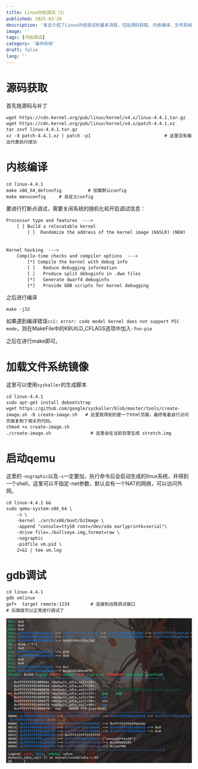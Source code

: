 ```yaml
---
title: Linux内核调试（1）
published: 2025-03-20
description: '本文介绍了Linux内核调试的基本流程，包括源码获取、内核编译、文件系统镜像加载、QEMU启动以及GDB调试。通过关闭内核地址随机化（KASLR）和开启调试信息，确保内核可调试性。文章详细描述了如何使用syzkaller生成文件系统镜像，并通过QEMU启动虚拟机进行调试。最后，通过GDB远程连接到虚拟机内核，完成断点设置和调试操作'
image: ''
tags: [内核调试]
category: '操作系统'
draft: false 
lang: ''
---
```


# 源码获取

首先拖源码与补丁

```shell
wget https://cdn.kernel.org/pub/linux/kernel/v4.x/linux-4.4.1.tar.gz
wget https://cdn.kernel.org/pub/linux/kernel/v4.x/patch-4.4.1.xz
tar zxvf linux-4.4.1.tar.gz 
xz -d patch-4.4.1.xz | patch -p1							# 这里没有输出代表执行成功
```

# 内核编译

```shell
cd linux-4.4.1
make x86_64_defconfig		   # 加载默认config
make menuconfig		# 自定义config
```

要进行打断点调试，需要关闭系统的随机化和开启调试信息：

```
Processor type and features  ---> 
    [ ] Build a relocatable kernel                                               
        [ ]  Randomize the address of the kernel image (KASLR) (NEW) 


Kernel hacking  --->
    Compile-time checks and compiler options  --->  
        [*] Compile the kernel with debug info                                                                  
        [ ]   Reduce debugging information                                                                      
        [ ]   Produce split debuginfo in .dwo files                                                             
        [*]   Generate dwarf4 debuginfo                                         
        [*]   Provide GDB scripts for kernel debugging
```

之后进行编译

```shell
make -j32
```

如果遇到编译错误`cc1: error: code model kernel does not support PIC mode`，则在MakeFile中的KBUILD_CFLAGS选项中加入`-fno-pie`

之后在进行make即可。

# 加载文件系统镜像

这里可以使用`syzkaller`的生成脚本

```shell
cd linux-4.4.1
sudo apt-get install debootstrap
wget https://github.com/google/syzkaller/blob/master/tools/create-image.sh -O create-image.sh	# 这里我得到的是一个html页面，最终笔者自行访问页面复制了相关的代码。
chmod +x create-image.sh
./create-image.sh				# 这里会在当前目录生成 stretch.img
```

# 启动qemu

这里的`-nographic`以及`-s`一定要加，执行命令后会启动生成的linux系统，并得到一个shell，这里可以不指定-net参数，默认会有一个NAT的网络，可以访问外网。

```shell
cd linux-4.4.1 &&
sudo qemu-system-x86_64 \
	-s \
    -kernel ./arch/x86/boot/bzImage \
    -append "console=ttyS0 root=/dev/sda earlyprintk=serial"\
    -drive file=./bullseye.img,format=raw \
    -nographic
    -pidfile vm.pid \
    2>&1 | tee vm.log
```

# gdb调试

```shell
cd linux-4.4.1
gdb vmlinux
gef➤  target remote:1234		# 连接到远程调试接口
# 后面就可以正常进行调试了
```

![QQ_1742479786343](https://raw.githubusercontent.com/Aur0r3-zy/picture/main/img/20250320221154962.png)

